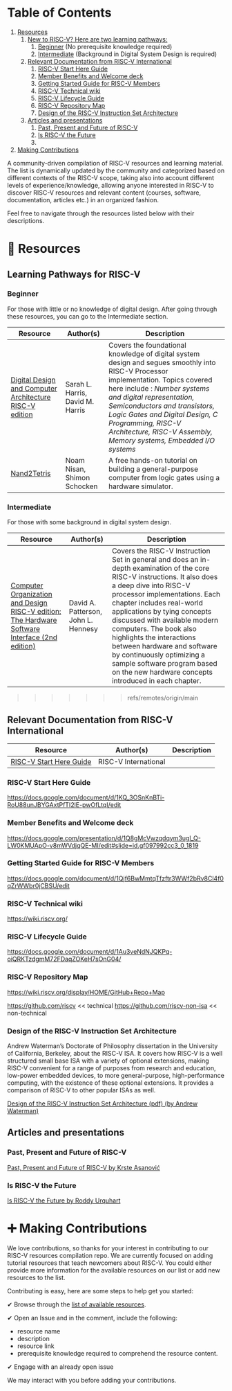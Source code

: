 
# Table of Contents

1.  [Resources](#org2e337f9)
    1. [New to RISC-V? Here are two learning pathways:](#org4ea67b3)
        1. [Beginner](#org5a672ea) (No prerequisite knowledge required)
        2. [Intermediate](#orgb463c7a) (Background in Digital System Design is required)
    2.  [Relevant Documentation from RISC-V International](#orgb66ed4e)
        1.  [RISC-V Start Here Guide](#orgf775596)
        2.  [Member Benefits and Welcome deck](#orgef47f2b)
        3.  [Getting Started Guide for RISC-V Members](#org2c1f482)
        4.  [RISC-V Technical wiki](#orga06e5db)
        5.  [RISC-V Lifecycle Guide](#orgcf8aeeb)
        6.  [RISC-V Repository Map](#org62e6e3a)
        7.  [Design of the RISC-V Instruction Set Architecture](#orga38d912)
    3.  [Articles and presentations](#org6221be0)
        1.  [Past, Present and Future of RISC-V](#orge113f34)
        2.  [Is RISC-V the Future](#org8eea08f)
        3.  [](#orgc991c5b)
2.  [Making Contributions](#org3e6c8b2)


A community-driven compilation of RISC-V resources and learning material. The list is dynamically
updated by the community and categorized based on different contexts of the RISC-V scope, taking
also into account different levels of experience/knowledge, allowing anyone interested in RISC-V to
discover RISC-V resources and relevant content (courses, software, documentation, articles etc.) in
an organized fashion.

Feel free to navigate through the resources listed below with their descriptions. 


<a id="org3034770"></a>

# 📙 Resources

<a id="org4ea67b3"></a>

## Learning Pathways for RISC-V

<a id="org5a672ea"></a>

### Beginner 
For those with little or no knowledge of digital design. After going through these resources, you can go to the Intermediate section.


| Resource  |  Author(s) | Description  |
|---|---|---|
| [Digital Design and Computer Architecture RISC-V edition](https://www.amazon.com/Digital-Design-Computer-Architecture-RISC-V/dp/0128200642/ref=sr_1_5?crid=1Y6VGCXHTB99I&keywords=digital+design+and+computer+architecture&qid=1659609065&sprefix=digital+design+and+computer+architecture%2Caps%2C135&sr=8-5)  | Sarah L. Harris, David M. Harris   | Covers the foundational knowledge of digital system design and segues smoothly into RISC-V Processor implementation. Topics covered here include : *Number systems and digital representation, Semiconductors and transistors, Logic Gates and Digital Design, C Programming, RISC-V Architecture, RISC-V Assembly, Memory systems, Embedded I/O systems* |
| [Nand2Tetris](https://www.nand2tetris.org/) | Noam Nisan, Shimon Schocken | A free hands-on tutorial on building a general-purpose computer from logic gates using a hardware simulator. |

<a id="orgb463c7a"></a>

### Intermediate 
For those with some background in digital system design.


| Resource  |  Author(s) | Description  |
|---|---|---|
| [Computer Organization and Design RISC-V edition: The Hardware Software Interface (2nd edition)](https://www.amazon.com/Computer-Organization-Design-RISC-V-Architecture/dp/0128203315/ref=tmm_pap_swatch_0?_encoding=UTF8&qid=&sr=) | David A. Patterson, John L. Hennesy | Covers the RISC-V Instruction Set in general and does an in-depth examination of the core RISC-V instructions. It also does a deep dive into RISC-V processor implementations. Each chapter includes real-world applications by tying concepts discussed with available modern computers. The book also highlights the interactions between hardware and software by continuously optimizing a sample software program based on the new hardware concepts introduced in each chapter. |


<a id="orgb66ed4e"></a>
>>>>>>> refs/remotes/origin/main

## Relevant Documentation from RISC-V International

| Resource                                                                                                        | Author(s)            | Description |
|-----------------------------------------------------------------------------------------------------------------|----------------------|-------------|
| [RISC-V Start Here Guide](https://docs.google.com/document/d/1KQ_3OSnKnBTi-RoU88unJBYGAxtPfTI2lE-pwOfLtqI/edit) | RISC-V International |             |
<a id="org30879ac"></a>

### RISC-V Start Here Guide

<https://docs.google.com/document/d/1KQ_3OSnKnBTi-RoU88unJBYGAxtPfTI2lE-pwOfLtqI/edit>


<a id="org8836e21"></a>

### Member Benefits and Welcome deck

<https://docs.google.com/presentation/d/1Q8gMcVwzqdqym3ugl_Q-LW0KMUApO-v8mWVdjqQE-MI/edit#slide=id.gf097992cc3_0_1819>


<a id="org94a40fb"></a>

### Getting Started Guide for RISC-V Members

<https://docs.google.com/document/d/1Qjf6BwMmtqTfzftr3WWf2bRv8Cl4f0qZrWWbr0jCBSU/edit>


<a id="orge26b766"></a>

### RISC-V Technical wiki

<https://wiki.riscv.org/>


<a id="org35cdc5a"></a>

### RISC-V Lifecycle Guide

<https://docs.google.com/document/d/1Au3veNdNJQKPq-oiQRKTzdgmM72FDaqZOKeH7sOnG04/>


<a id="org64e814d"></a>

### RISC-V Repository Map

<https://wiki.riscv.org/display/HOME/GitHub+Repo+Map>

<https://github.com/riscv> << technical
<https://github.com/riscv-non-isa> << non-technical


<a id="orgd5fca53"></a>

### Design of the RISC-V Instruction Set Architecture

Andrew Waterman’s Doctorate of Philosophy dissertation in the University of California,
Berkeley, about the RISC-V ISA. It covers how RISC-V is a well structured small base ISA with a
variety of optional extensions, making RISC-V convenient for a range of purposes from research
and education, low-power embedded devices, to more general-purpose, high-performance computing,
with the existence of these optional extensions. It provides a comparison of RISC-V to other
popular ISAs as well.

[Design of the RISC-V Instruction Set Architecture (pdf) (by Andrew Waterman)](https://www2.eecs.berkeley.edu/Pubs/TechRpts/2016/EECS-2016-1.pdf)


<a id="org449c1ef"></a>

## Articles and presentations


<a id="org6a03807"></a>

### Past, Present and Future of RISC-V

[Past, Present and Future of RISC-V by Krste Asanović](https://www.youtube.com/watch?v=RrVRMFjYti0)


<a id="orgf649224"></a>

### Is RISC-V the Future

[Is RISC-V the Future by Roddy Urquhart](https://semiengineering.com/is-risc-v-the-future/ )


<a id="org5c4429f"></a>

### 

<a id="org3e6c8b2"></a>

# ➕ Making Contributions

We love contributions, so thanks for your interest in contributing to our RISC-V resources compilation repo. We are currently focused on adding tutorial resources that teach newcomers about RISC-V. You could either provide more information for the available resources on our list or add new resources to the list.

Contributing is easy, here are some steps to help get you started:

✔ Browse through the [list of available resources](https://docs.google.com/spreadsheets/d/1Hi62TPnl58R4lDX3wVw9_T78ylY21mI7B5Qb04ewLRE/edit#gid=0).

✔ Open an Issue and in the comment, include the following: 
- resource name 
- description 
- resource link
- prerequisite knowledge required to comprehend the resource content.

✔ Engage with an already open issue

We may interact with you before adding your contributions.
